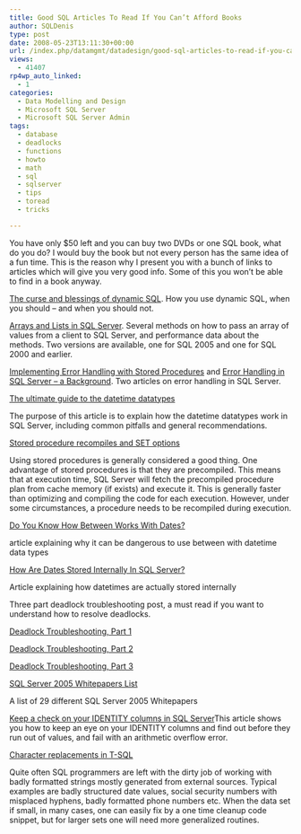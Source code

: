 ```yaml
---
title: Good SQL Articles To Read If You Can’t Afford Books
author: SQLDenis
type: post
date: 2008-05-23T13:11:30+00:00
url: /index.php/datamgmt/datadesign/good-sql-articles-to-read-if-you-can-t-a/
views:
  - 41407
rp4wp_auto_linked:
  - 1
categories:
  - Data Modelling and Design
  - Microsoft SQL Server
  - Microsoft SQL Server Admin
tags:
  - database
  - deadlocks
  - functions
  - howto
  - math
  - sql
  - sqlserver
  - tips
  - toread
  - tricks

---
```

You have only $50 left and you can buy two DVDs or one SQL book, what do you do? I would buy the book but not every person has the same idea of a fun time. This is the reason why I present you with a bunch of links to articles which will give you very good info. Some of this you won&#8217;t be able to find in a book anyway.

[The curse and blessings of dynamic SQL][1]. How you use dynamic SQL, when you should &#8211; and when you should not.

[Arrays and Lists in SQL Server][2]. Several methods on how to pass an array of values from a client to SQL Server, and performance data about the methods. Two versions are available, one for SQL 2005 and one for SQL 2000 and earlier.

[Implementing Error Handling with Stored Procedures][3] and [Error Handling in SQL Server – a Background][4]. Two articles on error handling in SQL Server.

[The ultimate guide to the datetime datatypes][5]
  
The purpose of this article is to explain how the datetime datatypes work in SQL Server, including common pitfalls and general recommendations.

[Stored procedure recompiles and SET options][6]
  
Using stored procedures is generally considered a good thing. One advantage of stored procedures is that they are precompiled. This means that at execution time, SQL Server will fetch the precompiled procedure plan from cache memory (if exists) and execute it. This is generally faster than optimizing and compiling the code for each execution. However, under some circumstances, a procedure needs to be recompiled during execution.

[Do You Know How Between Works With Dates?][7]
  
article explaining why it can be dangerous to use between with datetime data types

[How Are Dates Stored Internally In SQL Server?][8]
  
Article explaining how datetimes are actually stored internally

Three part deadlock troubleshooting post, a must read if you want to understand how to resolve deadlocks.
  
[Deadlock Troubleshooting, Part 1][9]
  
[Deadlock Troubleshooting, Part 2][10]
  
[Deadlock Troubleshooting, Part 3][11]

[SQL Server 2005 Whitepapers List][12]
  
A list of 29 different SQL Server 2005 Whitepapers

[Keep a check on your IDENTITY columns in SQL Server][13]This article shows you how to keep an eye on your IDENTITY columns and find out before they run out of values, and fail with an arithmetic overflow error. 

[Character replacements in T-SQL][14]
  
Quite often SQL programmers are left with the dirty job of working with badly formatted strings mostly generated from external sources. Typical examples are badly structured date values, social security numbers with misplaced hyphens, badly formatted phone numbers etc. When the data set if small, in many cases, one can easily fix by a one time cleanup code snippet, but for larger sets one will need more generalized routines.

 [1]: http://www.sommarskog.se/dynamic_sql.html
 [2]: http://www.sommarskog.se/arrays-in-sql.html
 [3]: http://www.sommarskog.se/error-handling-II.html
 [4]: http://www.sommarskog.se/error-handling-I.html
 [5]: http://www.karaszi.com/SQLServer/info_datetime.asp
 [6]: http://www.karaszi.com/SQLServer/info_sp_recompile_set.asp
 [7]: http://dotnetsamplechapters.blogspot.com/2007/09/do-you-know-how-between-works-with.html
 [8]: http://dotnetsamplechapters.blogspot.com/2007/09/how-are-dates-stored-internally-in-sql.html
 [9]: http://blogs.msdn.com/bartd/archive/2006/09/09/Deadlock-Troubleshooting_2C00_-Part-1.aspx
 [10]: http://blogs.msdn.com/bartd/archive/2006/09/13/Deadlock-Troubleshooting_2C00_-Part-2.aspx
 [11]: http://blogs.msdn.com/bartd/archive/2006/09/25/deadlock-troubleshooting-part-3.aspx
 [12]: http://dotnetsamplechapters.blogspot.com/2007/03/sql-server-2005-whitepapers-list.html
 [13]: http://vyaskn.tripod.com/sql_server_check_identity_columns.htm
 [14]: http://www.projectdmx.com/tsql/strcleanup.aspx